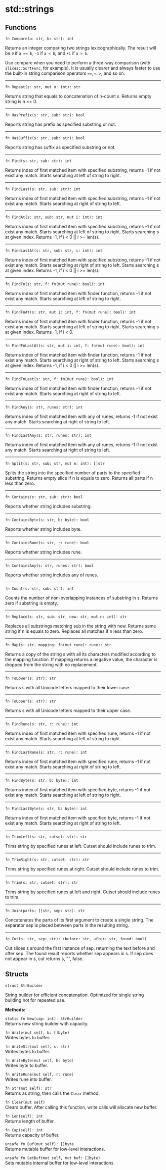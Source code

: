 # std::strings

## Functions

```jule
fn Compare(a: str, b: str): int
```
Returns an integer comparing two strings lexicographically.
The result will be `0` if `a == b`, `-1` if `a < b`, and `+1` if `a > b`.

Use compare when you need to perform a three-way comparison (with
`slices::SortFunc`, for example). It is usually clearer and always faster
to use the built-in string comparison operators `==`, `<`, `>`, and so on.

---

```jule
fn Repeat(s: str, mut n: int): str
```
Returns string that equals to concatenation of n-count s.
Returns empty string is n <= 0.

---

```jule
fn HasPrefix(s: str, sub: str): bool
```
Reports string has prefix as specified substring or not.

---

```jule
fn HasSuffix(s: str, sub: str): bool
```
Reports string has suffix as specified substring or not.

---

```jule
fn Find(s: str, sub: str): int
```
Returns index of first matched item with specified substring, returns -1 if not exist any match. Starts searching at left of string to right.

---

```jule
fn FindLast(s: str, sub: str): int
```
Returns index of first matched item with specified substring, returns -1 if not exist any match. Starts searching at right of string to left.

---

```jule
fn FindAt(s: str, sub: str, mut i: int): int
```
Returns index of first matched item with specified substring, returns -1 if not exist any match. Starts searching at left of string to right. Starts searching s at given index.
Returns -1, if i < 0 || i >= len(s).

---

```jule
fn FindLastAt(s: str, sub: str, i: int): int
```
Returns index of first matched item with specified substring, returns -1 if not exist any match. Starts searching at right of string to left. Starts searching s at given index. Returns -1, if i < 0 || i >= len(s).

---

```jule
fn FindFn(s: str, f: fn(mut rune): bool): int
```
Returns index of first matched item with finder function, returns -1 if not exist any match. Starts searching at left of string to right.

---

```jule
fn FindFnAt(s: str, mut i: int, f: fn(mut rune): bool): int
```
Returns index of first matched item with finder function, returns -1 if not exist any match. Starts searching at left of string to right. Starts searching s at given index. Returns -1, if i < 0.

---

```jule
fn FindFnLastAt(s: str, mut i: int, f: fn(mut rune): bool): int
```
Returns index of first matched item with finder function, returns -1 if not exist any match. Starts searching at right of string to left. Starts searching s at given index. Returns -1, if i < 0 || i >= len(s).

---

```jule
fn FindFnLast(s: str, f: fn(mut rune): bool): int
```
Returns index of first matched item with finder function, returns -1 if not exist any match. Starts searching at right of string to left.

---

```jule
fn FindAny(s: str, runes: str): int
```
Returns index of first matched item with any of runes, returns -1 if not exist any match. Starts searching at right of string to left.

---

```jule
fn FindLastAny(s: str, runes: str): int
```
Returns index of first matched item with any of runes, returns -1 if not exist any match. Starts searching at right of string to left.

---

```jule
fn Split(s: str, sub: str, mut n: int): []str
```
Splits the string into the specified number of parts to the specified substring. Returns empty slice if n is equals to zero. Returns all parts if n less than zero.

---

```jule
fn Contains(s: str, sub: str): bool
```
Reports whether string includes substring.

---

```jule
fn ContainsByte(s: str, b: byte): bool
```
Reports whether string includes byte.

---

```jule
fn ContainsRune(s: str, r: rune): bool
```
Reports whether string includes rune.

---

```jule
fn ContainsAny(s: str, runes: str): bool
```
Reports whether string includes any of runes.

---

```jule
fn Count(s: str, sub: str): int
```
Counts the number of non-overlapping instances of substring in s.
Returns zero if substring is empty.

---

```jule
fn Replace(s: str, sub: str, new: str, mut n: int): str
```
Replaces all substrings matching sub in the string with new. Returns same string if n is equals to zero. Replaces all matches if n less than zero.

---

```jule
fn Map(s: str, mapping: fn(mut rune): rune): str
```
Returns a copy of the string s with all its characters modified according to the mapping function. If mapping returns a negative value, the character is dropped from the string with no replacement.

---

```jule
fn ToLower(s: str): str
```
Returns s with all Unicode letters mapped to their lower case.

---

```jule
fn ToUpper(s: str): str
```
Returns s with all Unicode letters mapped to their upper case.

---

```jule
fn FindRune(s: str, r: rune): int
```
Returns index of first matched item with specified rune, returns -1 if not exist any match. Starts searching at left of string to right.

---

```jule
fn FindLastRune(s: str, r: rune): int
```
Returns index of first matched item with specified rune, returns -1 if not exist any match. Starts searching at right of string to left.

---

```jule
fn FindByte(s: str, b: byte): int
```
Returns index of first matched item with specified byte, returns -1 if not exist any match. Starts searching at left of string to right.

---

```jule
fn FindLastByte(s: str, b: byte): int
```
Returns index of first matched item with specified byte, returns -1 if not exist any match. Starts searching at right of string to left.

---

```jule
fn TrimLeft(s: str, cutset: str): str
```
Trims string by specified runes at left.
Cutset should include runes to trim.

---

```jule
fn TrimRight(s: str, cutset: str): str
```
Trims string by specified runes at right.
Cutset should include runes to trim.

---

```jule
fn Trim(s: str, cutset: str): str
```
Trims string by specified runes at left and right.
Cutset should include runes to trim.

---

```jule
fn Join(parts: []str, sep: str): str
```
Concatenates the parts of its first argument to create a single string.
The separator sep is placed between parts in the resulting string.

---

```jule
fn Cut(s: str, sep: str): (before: str, after: str, found: bool)
```
Cut slices s around the first instance of sep, returning the text before and after sep.
The found result reports whether sep appears in s.
If sep does not appear in s, cut returns s, "", false.

## Structs

```jule
struct StrBuilder
```
String builder for efficient concatenation.
Optimized for single string building not for repeated use.

**Methods:**

`static fn New(cap: int): StrBuilder`\
Returns new string builder with capacity.

`fn Write(mut self, b: []byte)`\
Writes bytes to buffer.

`fn WriteStr(mut self, s: str)`\
Writes bytes to buffer.

`fn WriteByte(mut self, b: byte)`\
Writes byte to buffer.

`fn WriteRune(mut self, r: rune)`\
Writes rune into buffer.

`fn Str(mut self): str`\
Returns as string, then calls the `Clear` method.

`fn Clear(mut self)`\
Clears buffer.
After calling this function, write calls will allocate new buffer.

`fn Len(self): int`\
Returns length of buffer.

`fn Cap(self): int`\
Returns capacity of buffer.

`unsafe fn Buf(mut self): []byte`\
Returns mutable buffer for low-level interactions.

`unsafe fn SetBuf(mut self, mut buf: []byte)`\
Sets mutable internal buffer for low-level interactions.